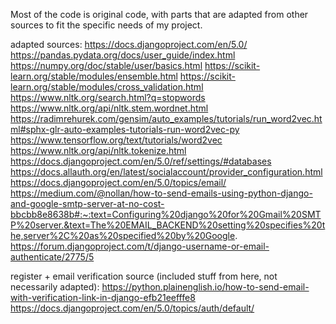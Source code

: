 Most of the code is original code, with parts that are adapted from other sources to fit the specific needs of my project.

adapted sources:
https://docs.djangoproject.com/en/5.0/
https://pandas.pydata.org/docs/user_guide/index.html
https://numpy.org/doc/stable/user/basics.html
https://scikit-learn.org/stable/modules/ensemble.html
https://scikit-learn.org/stable/modules/cross_validation.html
https://www.nltk.org/search.html?q=stopwords
https://www.nltk.org/api/nltk.stem.wordnet.html
https://radimrehurek.com/gensim/auto_examples/tutorials/run_word2vec.html#sphx-glr-auto-examples-tutorials-run-word2vec-py
https://www.tensorflow.org/text/tutorials/word2vec
https://www.nltk.org/api/nltk.tokenize.html
https://docs.djangoproject.com/en/5.0/ref/settings/#databases
https://docs.allauth.org/en/latest/socialaccount/provider_configuration.html
https://docs.djangoproject.com/en/5.0/topics/email/
https://medium.com/@nollan/how-to-send-emails-using-python-django-and-google-smtp-server-at-no-cost-bbcbb8e8638b#:~:text=Configuring%20django%20for%20Gmail%20SMTP%20server.&text=The%20EMAIL_BACKEND%20setting%20specifies%20the,server%2C%20as%20specified%20by%20Google.
https://forum.djangoproject.com/t/django-username-or-email-authenticate/2775/5

register + email verification source (included stuff from here, not necessarily adapted):
https://python.plainenglish.io/how-to-send-email-with-verification-link-in-django-efb21eefffe8
https://docs.djangoproject.com/en/5.0/topics/auth/default/